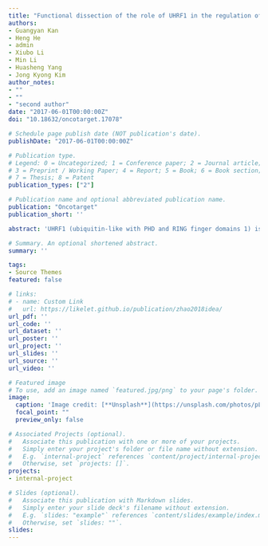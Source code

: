 ```yaml
---
title: "Functional dissection of the role of UHRF1 in the regulation of retinoblastoma methylome"
authors:
- Guangyan Kan
- Heng He
- admin
- Xiubo Li
- Min Li
- Huasheng Yang
- Jong Kyong Kim
author_notes:
- ""
- ""
- "second author"
date: "2017-06-01T00:00:00Z"
doi: "10.18632/oncotarget.17078"

# Schedule page publish date (NOT publication's date).
publishDate: "2017-06-01T00:00:00Z"

# Publication type.
# Legend: 0 = Uncategorized; 1 = Conference paper; 2 = Journal article;
# 3 = Preprint / Working Paper; 4 = Report; 5 = Book; 6 = Book section;
# 7 = Thesis; 8 = Patent
publication_types: ["2"]

# Publication name and optional abbreviated publication name.
publication: "Oncotarget"
publication_short: ''

abstract: 'UHRF1 (ubiquitin-like with PHD and RING finger domains 1) is a critical regulator for DNA methylation, and its frequent overexpression in human cancers has been associated with tumor-promoting effects. However, whether the overexpressed UHRF1 contributes to the establishment and maintenance of tumor methylomes and whether this process can affect the tumorigenesis remain unclear. In this study, we show that UHRF1 is highly expressed in retinoblastoma, and genomes of human primary retinoblastoma and cell lines have differential DNA methylation patterns compared with those of normal retina, characterized by lower global methylation and higher promoter methylation of tumor suppressors. However, our genome-wide DNA methylation study uncovers that UHRF1 down-modulation in retinoblastoma cells exerts minor effects on the existing methylation patterns at both bulk genome and individual gene loci, suggesting that retinoblastoma methylome is primarily maintained by other mechanisms. Furthermore, using two murine retinoblastoma models, we found that high UHRF1 expression does not alter global methylation levels in both premalignant neonatal retina and retinoblastoma tumors, implying that DNA hypomethylation may not be an early mechanism driving retinoblastoma tumorigenesis unlike what has been proposed for other types of cancer. These results suggest that tumor-promoting functions of UHRF1 in retinoblastoma are largely independent of its role in DNA methylation.'

# Summary. An optional shortened abstract.
summary: ''

tags:
- Source Themes
featured: false

# links:
# - name: Custom Link
#   url: https://likelet.github.io/publication/zhao2018idea/
url_pdf: ''
url_code: ''
url_dataset: ''
url_poster: ''
url_project: ''
url_slides: ''
url_source: ''
url_video: ''

# Featured image
# To use, add an image named `featured.jpg/png` to your page's folder. 
image:
  caption: 'Image credit: [**Unsplash**](https://unsplash.com/photos/pLCdAaMFLTE)'
  focal_point: ""
  preview_only: false

# Associated Projects (optional).
#   Associate this publication with one or more of your projects.
#   Simply enter your project's folder or file name without extension.
#   E.g. `internal-project` references `content/project/internal-project/index.md`.
#   Otherwise, set `projects: []`.
projects:
- internal-project

# Slides (optional).
#   Associate this publication with Markdown slides.
#   Simply enter your slide deck's filename without extension.
#   E.g. `slides: "example"` references `content/slides/example/index.md`.
#   Otherwise, set `slides: ""`.
slides:
---
```


